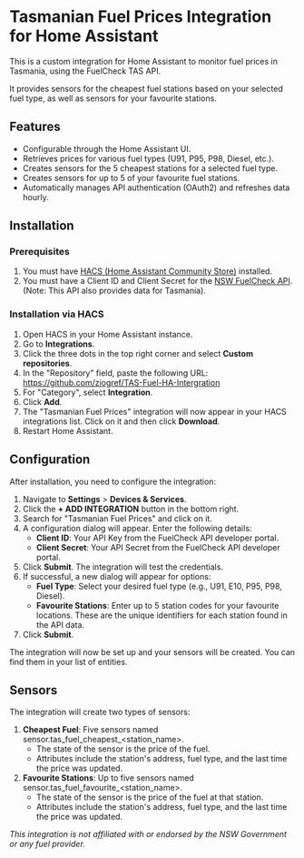 # **Tasmanian Fuel Prices Integration for Home Assistant**

This is a custom integration for Home Assistant to monitor fuel prices in Tasmania, using the FuelCheck TAS API.

It provides sensors for the cheapest fuel stations based on your selected fuel type, as well as sensors for your favourite stations.

## **Features**

* Configurable through the Home Assistant UI.  
* Retrieves prices for various fuel types (U91, P95, P98, Diesel, etc.).  
* Creates sensors for the 5 cheapest stations for a selected fuel type.  
* Creates sensors for up to 5 of your favourite fuel stations.  
* Automatically manages API authentication (OAuth2) and refreshes data hourly.

## **Installation**

### **Prerequisites**

1. You must have [HACS (Home Assistant Community Store)](https://hacs.xyz/) installed.  
2. You must have a Client ID and Client Secret for the [NSW FuelCheck API](https://api.nsw.gov.au/Product/Index/22). (Note: This API also provides data for Tasmania).

### **Installation via HACS**

1. Open HACS in your Home Assistant instance.  
2. Go to **Integrations**.  
3. Click the three dots in the top right corner and select **Custom repositories**.  
4. In the "Repository" field, paste the following URL: https://github.com/ziogref/TAS-Fuel-HA-Intergration  
5. For "Category", select **Integration**.  
6. Click **Add**.  
7. The "Tasmanian Fuel Prices" integration will now appear in your HACS integrations list. Click on it and then click **Download**.  
8. Restart Home Assistant.

## **Configuration**

After installation, you need to configure the integration:

1. Navigate to **Settings** \> **Devices & Services**.  
2. Click the **\+ ADD INTEGRATION** button in the bottom right.  
3. Search for "Tasmanian Fuel Prices" and click on it.  
4. A configuration dialog will appear. Enter the following details:  
   * **Client ID**: Your API Key from the FuelCheck API developer portal.  
   * **Client Secret**: Your API Secret from the FuelCheck API developer portal.  
5. Click **Submit**. The integration will test the credentials.  
6. If successful, a new dialog will appear for options:  
   * **Fuel Type**: Select your desired fuel type (e.g., U91, E10, P95, P98, Diesel).  
   * **Favourite Stations**: Enter up to 5 station codes for your favourite locations. These are the unique identifiers for each station found in the API data.  
7. Click **Submit**.

The integration will now be set up and your sensors will be created. You can find them in your list of entities.

## **Sensors**

The integration will create two types of sensors:

1. **Cheapest Fuel**: Five sensors named sensor.tas\_fuel\_cheapest\_\<station\_name\>.  
   * The state of the sensor is the price of the fuel.  
   * Attributes include the station's address, fuel type, and the last time the price was updated.  
2. **Favourite Stations**: Up to five sensors named sensor.tas\_fuel\_favourite\_\<station\_name\>.  
   * The state of the sensor is the price of the fuel at that station.  
   * Attributes include the station's address, fuel type, and the last time the price was updated.

*This integration is not affiliated with or endorsed by the NSW Government or any fuel provider.*